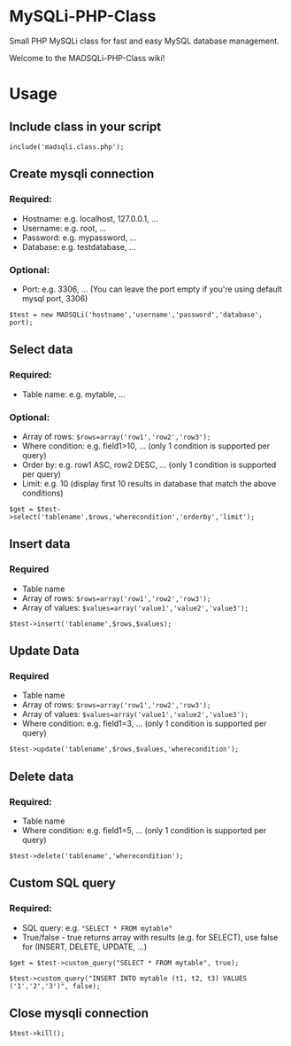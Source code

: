 MySQLi-PHP-Class
=================

Small PHP MySQLi class for fast and easy MySQL database management.

Welcome to the MADSQLi-PHP-Class wiki!

# Usage

## Include class in your script
`include('madsqli.class.php');`

## Create mysqli connection
### Required:
* Hostname: e.g. localhost, 127.0.0.1, ...
* Username: e.g. root, ...
* Password: e.g. mypassword, ...
* Database: e.g. testdatabase, ...

### Optional:
* Port: e.g. 3306, ... (You can leave the port empty if you're using default mysql port, 3306)

`$test = new MADSQLi('hostname','username','password','database', port);`

## Select data
### Required:
* Table name: e.g. mytable, ...

### Optional:
* Array of rows: `$rows=array('row1','row2','row3');`
* Where condition: e.g. field1>10, ... (only 1 condition is supported per query)
* Order by: e.g. row1 ASC, row2 DESC, ... (only 1 condition is supported per query)
* Limit: e.g. 10 (display first 10 results in database that match the above conditions)

`$get = $test->select('tablename',$rows,'wherecondition','orderby','limit');`

## Insert data
### Required
* Table name
* Array of rows: `$rows=array('row1','row2','row3');`
* Array of values: `$values=array('value1','value2','value3');`

`$test->insert('tablename',$rows,$values);`

## Update Data
### Required
* Table name
* Array of rows: `$rows=array('row1','row2','row3');`
* Array of values: `$values=array('value1','value2','value3');`
* Where condition: e.g. field1=3, ... (only 1 condition is supported per query)

`$test->update('tablename',$rows,$values,'wherecondition');`

## Delete data
### Required:
* Table name
* Where condition: e.g. field1=5, ... (only 1 condition is supported per query)

`$test->delete('tablename','wherecondition');`

## Custom SQL query
### Required:
* SQL query: e.g. `"SELECT * FROM mytable"`
* True/false - true returns array with results (e.g. for SELECT), use false for (INSERT, DELETE, UPDATE, ...)

`$get = $test->custom_query("SELECT * FROM mytable", true);`

`$test->custom_query("INSERT INTO mytable (t1, t2, t3) VALUES ('1','2','3')", false);`

## Close mysqli connection

`$test->kill();`

